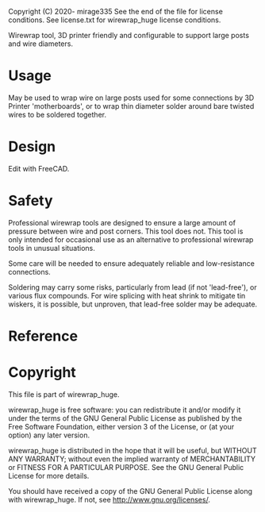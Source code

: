 Copyright (C) 2020- mirage335
See the end of the file for license conditions.
See license.txt for wirewrap_huge license conditions.


Wirewrap tool, 3D printer friendly and configurable to support large posts and wire diameters.

# Usage

May be used to wrap wire on large posts used for some connections by 3D Printer 'motherboards', or to wrap thin diameter solder around bare twisted wires to be soldered together.



# Design

Edit with FreeCAD.


# Safety

Professional wirewrap tools are designed to ensure a large amount of pressure between wire and post corners. This tool does not. This tool is only intended for occasional use as an alternative to professional wirewrap tools in unusual situations.

Some care will be needed to ensure adequately reliable and low-resistance connections.

Soldering may carry some risks, particularly from lead (if not 'lead-free'), or various flux compounds. For wire splicing with heat shrink to mitigate tin wiskers, it is possible, but unproven, that lead-free solder may be adequate.


# Reference





# Copyright

This file is part of wirewrap_huge.

wirewrap_huge is free software: you can redistribute it and/or modify
it under the terms of the GNU General Public License as published by
the Free Software Foundation, either version 3 of the License, or
(at your option) any later version.

wirewrap_huge is distributed in the hope that it will be useful,
but WITHOUT ANY WARRANTY; without even the implied warranty of
MERCHANTABILITY or FITNESS FOR A PARTICULAR PURPOSE.  See the
GNU General Public License for more details.

You should have received a copy of the GNU General Public License
along with wirewrap_huge.  If not, see <http://www.gnu.org/licenses/>.








